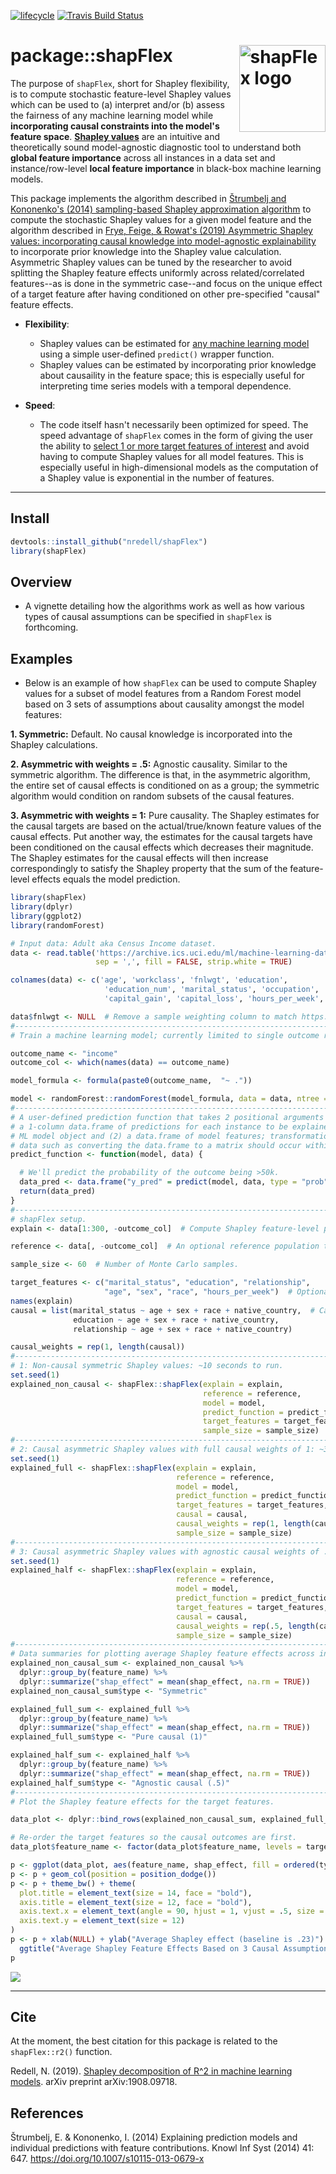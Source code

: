 [![lifecycle](https://img.shields.io/badge/lifecycle-experimental-orange.svg)](https://www.tidyverse.org/lifecycle/#experimental)
[![Travis Build Status](https://travis-ci.org/nredell/shapFlex.svg?branch=master)](https://travis-ci.org/nredell/shapFlex)
                                                                               
# package::shapFlex <img src="./tools/shapFlex_logo.png" alt="shapFlex logo" align="right" height="138.5" style="display: inline-block;">

The purpose of `shapFlex`, short for Shapley flexibility, is to compute stochastic feature-level Shapley values which 
can be used to (a) interpret and/or (b) assess the fairness of any machine learning model while 
**incorporating causal constraints into the model's feature space**. **[Shapley values](https://christophm.github.io/interpretable-ml-book/shapley.html)** 
are an intuitive and theoretically sound model-agnostic diagnostic tool to understand both **global feature importance** across all instances in a data set 
and instance/row-level **local feature importance** in black-box machine learning models.

This package implements the algorithm described in 
[Štrumbelj and Kononenko's (2014) sampling-based Shapley approximation algorithm](https://link.springer.com/article/10.1007%2Fs10115-013-0679-x) 
to compute the stochastic Shapley values for a given model feature and the algorithm described in 
[Frye, Feige, & Rowat's (2019) Asymmetric Shapley values: incorporating causal knowledge into model-agnostic explainability](https://arxiv.org/pdf/1910.06358.pdf) 
to incorporate prior knowledge into the Shapley value calculation. Asymmetric Shapley values can be tuned by the researcher to avoid splitting 
the Shapley feature effects uniformly across related/correlated features--as is done in the symmetric case--and focus on the unique effect of a target 
feature after having conditioned on other pre-specified "causal" feature effects.

* **Flexibility**: 
    + Shapley values can be estimated for <u>any machine learning model</u> using a simple user-defined 
    `predict()` wrapper function.
    + Shapley values can be estimated by incorporating prior knowledge about causaility in the feature space; this is especially 
    useful for interpreting time series models with a temporal dependence.

* **Speed**:
    + The code itself hasn't necessarily been optimized for speed. The speed advantage of `shapFlex` comes in the form of giving the user the ability 
 to <u>select 1 or more target features of interest</u> and avoid having to compute Shapley values for all model features. This is especially 
 useful in high-dimensional models as the computation of a Shapley value is exponential in the number of features.
 
***
   
## Install
   
``` r
devtools::install_github("nredell/shapFlex")
library(shapFlex)
```

## Overview

* A vignette detailing how the algorithms work as well as how various types of causal assumptions can be 
specified in `shapFlex` is forthcoming.

## Examples

* Below is an example of how `shapFlex` can be used to compute Shapley values for a subset of model 
features from a Random Forest model based on 3 sets of assumptions about causality amongst the model features:

**1. Symmetric:** Default. No causal knowledge is incorporated into the Shapley calculations.

**2. Asymmetric with weights = .5:** Agnostic causality. Similar to the symmetric algorithm. The difference is 
that, in the asymmetric algorithm, the entire set of causal effects is conditioned on as a group; the 
symmetric algorithm would condition on random subsets of the causal features.

**3. Asymmetric with weights = 1:** Pure causality. The Shapley estimates for the causal targets are 
based on the actual/true/known feature values of the causal effects. Put another way, the estimates for 
the causal targets have been conditioned on the causal effects which decreases their magnitude. 
The Shapley estimates for the causal effects will then increase correspondingly to satisfy the Shapley property 
that the sum of the feature-level effects equals the model prediction.

``` r
library(shapFlex)
library(dplyr)
library(ggplot2)
library(randomForest)

# Input data: Adult aka Census Income dataset.
data <- read.table('https://archive.ics.uci.edu/ml/machine-learning-databases/adult/adult.data',
                   sep = ',', fill = FALSE, strip.white = TRUE)

colnames(data) <- c('age', 'workclass', 'fnlwgt', 'education',
                     'education_num', 'marital_status', 'occupation', 'relationship', 'race', 'sex',
                     'capital_gain', 'capital_loss', 'hours_per_week', 'native_country', 'income')

data$fnlwgt <- NULL  # Remove a sample weighting column to match https://arxiv.org/pdf/1910.06358.pdf.
#------------------------------------------------------------------------------
# Train a machine learning model; currently limited to single outcome regression and binary classification.

outcome_name <- "income"
outcome_col <- which(names(data) == outcome_name)

model_formula <- formula(paste0(outcome_name,  "~ ."))

model <- randomForest::randomForest(model_formula, data = data, ntree = 300)
#------------------------------------------------------------------------------
# A user-defined prediction function that takes 2 positional arguments and returns
# a 1-column data.frame of predictions for each instance to be explained: (1) A trained
# ML model object and (2) a data.frame of model features; transformations of the input
# data such as converting the data.frame to a matrix should occur within this wrapper.
predict_function <- function(model, data) {

  # We'll predict the probability of the outcome being >50k.
  data_pred <- data.frame("y_pred" = predict(model, data, type = "prob")[, 2])
  return(data_pred)
}
#------------------------------------------------------------------------------
# shapFlex setup.
explain <- data[1:300, -outcome_col]  # Compute Shapley feature-level predictions for 300 instaces.

reference <- data[, -outcome_col]  # An optional reference population to compute the baseline prediction.

sample_size <- 60  # Number of Monte Carlo samples.

target_features <- c("marital_status", "education", "relationship",
                     "age", "sex", "race", "hours_per_week")  # Optional: A subset of features.
names(explain)
causal = list(marital_status ~ age + sex + race + native_country,  # Causal specifications.
              education ~ age + sex + race + native_country,
              relationship ~ age + sex + race + native_country)

causal_weights = rep(1, length(causal))
#------------------------------------------------------------------------------
# 1: Non-causal symmetric Shapley values: ~10 seconds to run.
set.seed(1)
explained_non_causal <- shapFlex::shapFlex(explain = explain,
                                           reference = reference,
                                           model = model,
                                           predict_function = predict_function,
                                           target_features = target_features,
                                           sample_size = sample_size)
#------------------------------------------------------------------------------
# 2: Causal asymmetric Shapley values with full causal weights of 1: ~36 seconds to run.
set.seed(1)
explained_full <- shapFlex::shapFlex(explain = explain,
                                     reference = reference,
                                     model = model,
                                     predict_function = predict_function,
                                     target_features = target_features,
                                     causal = causal,
                                     causal_weights = rep(1, length(causal)),  # Pure causal weights
                                     sample_size = sample_size)
#------------------------------------------------------------------------------
# 3: Causal asymmetric Shapley values with agnostic causal weights of .5: ~36 seconds to run.
set.seed(1)
explained_half <- shapFlex::shapFlex(explain = explain,
                                     reference = reference,
                                     model = model,
                                     predict_function = predict_function,
                                     target_features = target_features,
                                     causal = causal,
                                     causal_weights = rep(.5, length(causal)),  # Approximates symmetric calc.
                                     sample_size = sample_size)
#------------------------------------------------------------------------------
# Data summaries for plotting average Shapley feature effects across instances.
explained_non_causal_sum <- explained_non_causal %>%
  dplyr::group_by(feature_name) %>%
  dplyr::summarize("shap_effect" = mean(shap_effect, na.rm = TRUE))
explained_non_causal_sum$type <- "Symmetric"

explained_full_sum <- explained_full %>%
  dplyr::group_by(feature_name) %>%
  dplyr::summarize("shap_effect" = mean(shap_effect, na.rm = TRUE))
explained_full_sum$type <- "Pure causal (1)"

explained_half_sum <- explained_half %>%
  dplyr::group_by(feature_name) %>%
  dplyr::summarize("shap_effect" = mean(shap_effect, na.rm = TRUE))
explained_half_sum$type <- "Agnostic causal (.5)"
#------------------------------------------------------------------------------
# Plot the Shapley feature effects for the target features.

data_plot <- dplyr::bind_rows(explained_non_causal_sum, explained_full_sum, explained_half_sum)

# Re-order the target features so the causal outcomes are first.
data_plot$feature_name <- factor(data_plot$feature_name, levels = target_features, ordered = TRUE)

p <- ggplot(data_plot, aes(feature_name, shap_effect, fill = ordered(type)))
p <- p + geom_col(position = position_dodge())
p <- p + theme_bw() + theme(
  plot.title = element_text(size = 14, face = "bold"),
  axis.title = element_text(size = 12, face = "bold"),
  axis.text.x = element_text(angle = 90, hjust = 1, vjust = .5, size = 12),
  axis.text.y = element_text(size = 12)
)
p <- p + xlab(NULL) + ylab("Average Shapley effect (baseline is .23)") + labs(fill = "Algorithm") +
  ggtitle("Average Shapley Feature Effects Based on 3 Causal Assumptions")
p
```
![](./tools/shap_avg_feature_effects.png)

***

## Cite

At the moment, the best citation for this package is related to the `shapFlex::r2()` function.

Redell, N. (2019). [Shapley decomposition of R^2 in machine learning models](https://arxiv.org/abs/1908.09718). arXiv preprint arXiv:1908.09718.

## References

Štrumbelj, E. & Kononenko, I. (2014) Explaining prediction models and individual predictions with feature contributions. Knowl Inf Syst (2014) 41: 647. https://doi.org/10.1007/s10115-013-0679-x
